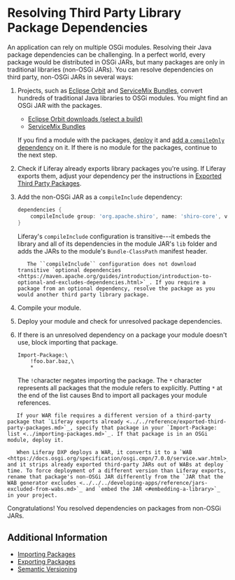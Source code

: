 # Resolving Third Party Library Package Dependencies

An application can rely on multiple OSGi modules. Resolving their Java package dependencies can be challenging. In a perfect world, every package would be distributed in OSGi JARs, but many packages are only in traditional libraries (non-OSGi JARs). You can resolve dependencies on third party, non-OSGi JARs in several ways:

1. Projects, such as [Eclipse Orbit](https://www.eclipse.org/orbit/) and [ServiceMix Bundles](https://servicemix.apache.org/developers/source/bundles-source.html), convert hundreds of traditional Java libraries to OSGi modules. You might find an OSGi JAR with the packages. 

    * [Eclipse Orbit downloads \(select a build\)](https://download.eclipse.org/tools/orbit/downloads/)
    * [ServiceMix Bundles](https://mvnrepository.com/artifact/org.apache.servicemix.bundles)

    If you find a module with the packages, [deploy](../../../system-administration/installing-and-managing-apps/getting-started/installing-and-managing-apps.md) it and [add a `compileOnly` dependency](./specifying-dependencies.md) on it. If there is no module for the packages, continue to the next step.

1. Check if Liferay already exports library packages you're using. If Liferay exports them, adjust your dependency per the instructions in [Exported Third Party Packages](../../reference/exported-third-party-packages.md).

1. Add the non-OSGi JAR as a `compileInclude` dependency:

    ```groovy
   dependencies {
        compileInclude group: 'org.apache.shiro', name: 'shiro-core', version: '1.1.0'
   }
    ```

   Liferay's `compileInclude` configuration is transitive---it embeds the library and all of its dependencies in the module JAR's `lib` folder and adds the JARs to the module's `Bundle-ClassPath` manifest header.

    ```note::
       The ``compileInclude`` configuration does not download transitive `optional dependencies <https://maven.apache.org/guides/introduction/introduction-to-optional-and-excludes-dependencies.html>`_. If you require a package from an optional dependency, resolve the package as you would another third party library package.
    ```

1. Compile your module.

1. Deploy your module and check for unresolved package dependencies.

1. If there is an unresolved dependency on a package your module doesn't use, block importing that package.

    ```
    Import-Package:\
        !foo.bar.baz,\
        *
    ```

   The `!`character negates importing the package. The `*` character represents all packages that the module refers to explicitly. Putting `*` at the end of the list causes Bnd to import all packages your module references.

```note::
   If your WAR file requires a different version of a third-party package that `Liferay exports already <../../reference/exported-third-party-packages.md>`_, specify that package in your `Import-Package: list <../importing-packages.md>`_. If that package is in an OSGi module, deploy it. 

   When Liferay DXP deploys a WAR, it converts it to a `WAB <https://docs.osgi.org/specification/osgi.cmpn/7.0.0/service.war.html>_, and it strips already exported third-party JARs out of WABs at deploy time. To force deployment of a different version than Liferay exports, rename that package's non-OSGi JAR differently from the `JAR that the WAB generator excludes <../../../developing-apps/reference/jars-excluded-from-wabs.md>`_ and `embed the JAR <#embedding-a-library>`_ in your project.
```

Congratulations! You resolved dependencies on packages from non-OSGi JARs.

## Additional Information

* [Importing Packages](../importing-packages.md)
* [Exporting Packages](../exporting-packages.md)
* [Semantic Versioning](../semantic-versioning.md)
